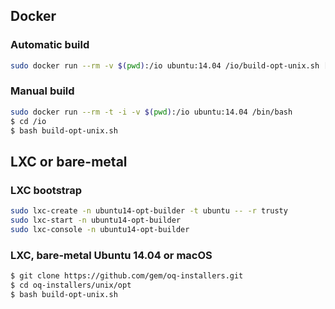 ## Docker

### Automatic build

```bash
sudo docker run --rm -v $(pwd):/io ubuntu:14.04 /io/build-opt-unix.sh [-e GEM_SET_BRANCH='master']
```

### Manual build

```bash
sudo docker run --rm -t -i -v $(pwd):/io ubuntu:14.04 /bin/bash
$ cd /io
$ bash build-opt-unix.sh
```

## LXC or bare-metal

### LXC bootstrap

```bash
sudo lxc-create -n ubuntu14-opt-builder -t ubuntu -- -r trusty
sudo lxc-start -n ubuntu14-opt-builder
sudo lxc-console -n ubuntu14-opt-builder
```

### LXC, bare-metal Ubuntu 14.04 or macOS

```bash
$ git clone https://github.com/gem/oq-installers.git
$ cd oq-installers/unix/opt
$ bash build-opt-unix.sh
```
